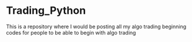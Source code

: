 # Trading_Python
This is a repository where I would be posting all my algo trading beginning codes for people to be able to begin with algo trading 
